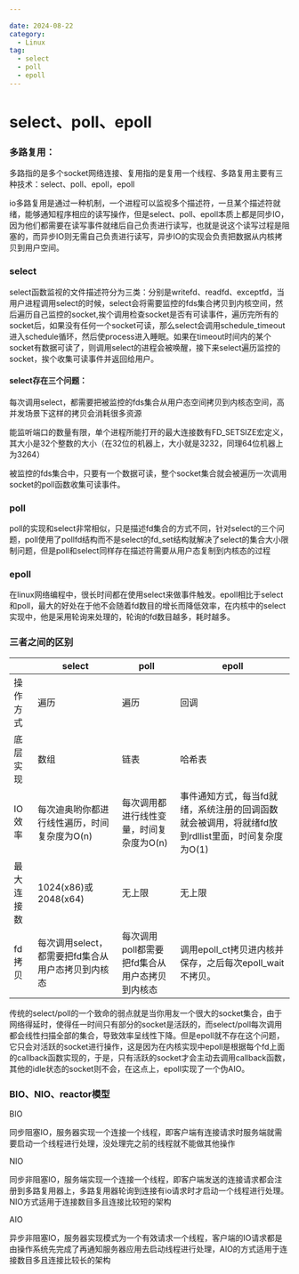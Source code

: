 ```yaml
---
 
date: 2024-08-22
category:
  - Linux
tag:
  - select
  - poll
  - epoll
---
```

# select、poll、epoll

### 多路复用：

多路指的是多个socket网络连接、复用指的是复用一个线程、多路复用主要有三种技术：select、poll、epoll，epoll

io多路复用是通过一种机制，一个进程可以监视多个描述符，一旦某个描述符就绪，能够通知程序相应的读写操作，但是select、poll、epoll本质上都是同步IO，因为他们都需要在读写事件就绪后自己负责进行读写，也就是说这个读写过程是阻塞的，而异步IO则无需自己负责进行读写，异步IO的实现会负责把数据从内核拷贝到用户空间。

### select

select函数监视的文件描述符分为三类：分别是writefd、readfd、exceptfd，当用户进程调用select的时候，select会将需要监控的fds集合拷贝到内核空间，然后遍历自己监控的socket,挨个调用检查socket是否有可读事件，遍历完所有的socket后，如果没有任何一个socket可读，那么select会调用schedule_timeout进入schedule循环，然后使process进入睡眠。如果在timeout时间内的某个socket有数据可读了，则调用select的进程会被唤醒，接下来select遍历监控的socket，挨个收集可读事件并返回给用户。

#### select存在三个问题：

每次调用select，都需要把被监控的fds集合从用户态空间拷贝到内核态空间，高并发场景下这样的拷贝会消耗很多资源

能监听端口的数量有限，单个进程所能打开的最大连接数有FD_SETSIZE宏定义，其大小是32个整数的大小（在32位的机器上，大小就是3232，同理64位机器上为3264）

被监控的fds集合中，只要有一个数据可读，整个socket集合就会被遍历一次调用socket的poll函数收集可读事件。

### poll

poll的实现和select非常相似，只是描述fd集合的方式不同，针对select的三个问题，poll使用了pollfd结构而不是select的fd_set结构就解决了select的集合大小限制问题，但是poll和select同样存在描述符需要从用户态复制到内核态的过程

### epoll

在linux网络编程中，很长时间都在使用select来做事件触发。epoll相比于select和poll，最大的好处在于他不会随着fd数目的增长而降低效率，在内核中的select实现中，他是采用轮询来处理的，轮询的fd数目越多，耗时越多。



### 三者之间的区别

|            | select                                             | poll                                           | epoll                                                        |
| ---------- | -------------------------------------------------- | ---------------------------------------------- | ------------------------------------------------------------ |
| 操作方式   | 遍历                                               | 遍历                                           | 回调                                                         |
| 底层实现   | 数组                                               | 链表                                           | 哈希表                                                       |
| IO效率     | 每次迪奥哟你都进行线性遍历，时间复杂度为O(n)       | 每次调用都进行线性变量，时间复杂度为O(n)       | 事件通知方式，每当fd就绪，系统注册的回调函数就会被调用，将就绪fd放到rdllist里面，时间复杂度为O(1) |
| 最大连接数 | 1024(x86)或2048(x64)                               | 无上限                                         | 无上限                                                       |
| fd拷贝     | 每次调用select，都需要把fd集合从用户态拷贝到内核态 | 每次调用poll都需要把fd集合从用户态拷贝到内核态 | 调用epoll_ct拷贝进内核并保存，之后每次epoll_wait不拷贝。     |

传统的select/poll的一个致命的弱点就是当你用友一个很大的socket集合，由于网络得延时，使得任一时间只有部分的socket是活跃的，而select/poll每次调用都会线性扫描全部的集合，导致效率呈线性下降。但是epoll就不存在这个问题，它只会对活跃的socket进行操作，这是因为在内核实现中epoll是根据每个fd上面的callback函数实现的，于是，只有活跃的socket才会主动去调用callback函数，其他的idle状态的socket则不会，在这点上，epoll实现了一个伪AIO。

### BIO、NIO、reactor模型

BIO

同步阻塞IO，服务器实现一个连接一个线程，即客户端有连接请求时服务端就需要启动一个线程进行处理，没处理完之前的线程就不能做其他操作

NIO

同步非阻塞IO，服务端实现一个连接一个线程，即客户端发送的连接请求都会注册到多路复用器上，多路复用器轮询到连接有io请求时才启动一个线程进行处理。NIO方式适用于连接数目多且连接比较短的架构

AIO

异步非阻塞IO，服务器实现模式为一个有效请求一个线程，客户端的IO请求都是由操作系统先完成了再通知服务器应用去启动线程进行处理，AIO的方式适用于连接数目多且连接比较长的架构

